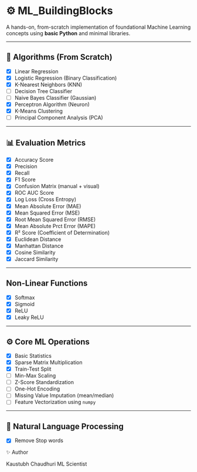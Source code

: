 # ⚙️ ML_BuildingBlocks

A hands-on, from-scratch implementation of foundational Machine Learning concepts using **basic Python** and minimal libraries.

---

## 🧠 Algorithms (From Scratch)

- [x] Linear Regression
- [x] Logistic Regression (Binary Classification)
- [x] K-Nearest Neighbors (KNN)
- [ ] Decision Tree Classifier
- [ ] Naive Bayes Classifier (Gaussian)
- [x] Perceptron Algorithm (Neuron)
- [x] K-Means Clustering
- [ ] Principal Component Analysis (PCA)

---

## 📊 Evaluation Metrics

- [x] Accuracy Score
- [x] Precision
- [x] Recall
- [x] F1 Score
- [x] Confusion Matrix (manual + visual)
- [x] ROC AUC Score
- [x] Log Loss (Cross Entropy)
- [x] Mean Absolute Error (MAE)
- [x] Mean Squared Error (MSE)
- [x] Root Mean Squared Error (RMSE)
- [x] Mean Absolute Prct Error (MAPE)
- [x] R² Score (Coefficient of Determination)
- [x] Euclidean Distance
- [x] Manhattan Distance
- [x] Cosine Similarity
- [x] Jaccard Similarity

---

## Non-Linear Functions

- [x] Softmax
- [x] Sigmoid
- [x] ReLU
- [x] Leaky ReLU

---

## ⚙️ Core ML Operations

- [x] Basic Statistics
- [x] Sparse Matrix Multiplication
- [x] Train-Test Split
- [ ] Min-Max Scaling
- [ ] Z-Score Standardization
- [ ] One-Hot Encoding
- [ ] Missing Value Imputation (mean/median)
- [ ] Feature Vectorization using `numpy`

---

## 💬 Natural Language Processing

- [X] Remove Stop words

✨ Author

Kaustubh Chaudhuri
ML Scientist
